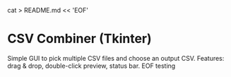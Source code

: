 cat > README.md << 'EOF'
# CSV Combiner (Tkinter)

Simple GUI to pick multiple CSV files and choose an output CSV.
Features: drag & drop, double-click preview, status bar.
EOF
testing
